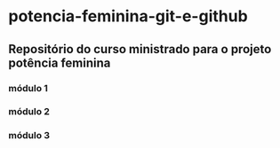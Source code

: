 # potencia-feminina-git-e-github
## Repositório do curso ministrado para o projeto potência feminina

### módulo 1
### módulo 2
### módulo 3
